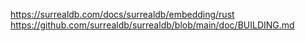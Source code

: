 https://surrealdb.com/docs/surrealdb/embedding/rust
https://github.com/surrealdb/surrealdb/blob/main/doc/BUILDING.md